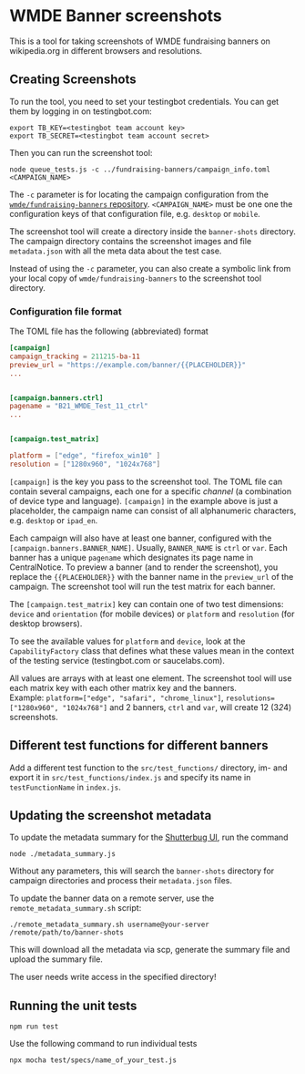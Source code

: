 # WMDE Banner screenshots

This is a tool for taking screenshots of WMDE fundraising banners on wikipedia.org in different browsers and resolutions.

## Creating Screenshots

To run the tool, you need to set your testingbot credentials. You can get them by logging in on testingbot.com:

    export TB_KEY=<testingbot team account key>
    export TB_SECRET=<testingbot team account secret>

Then you can run the screenshot tool:

    node queue_tests.js -c ../fundraising-banners/campaign_info.toml <CAMPAIGN_NAME>

The `-c` parameter is for locating the campaign configuration from the
[`wmde/fundraising-banners`
repository](https://github.com/wmde/fundraising-banners).
`<CAMPAIGN_NAME>` must be one one the configuration keys of that
configuration file, e.g. `desktop` or `mobile`.

The screenshot tool will create a directory inside the `banner-shots` directory. The campaign directory contains the 
screenshot images and file `metadata.json` with all the meta data about the test case.

Instead of using the `-c` parameter, you can also create a symbolic link
from your local copy of `wmde/fundraising-banners` to the screenshot tool
directory.


### Configuration file format

The TOML file has the following (abbreviated) format

```toml
[campaign]
campaign_tracking = 211215-ba-11
preview_url = "https://example.com/banner/{{PLACEHOLDER}}"
...


[campaign.banners.ctrl]
pagename = "B21_WMDE_Test_11_ctrl"
...


[campaign.test_matrix]

platform = ["edge", "firefox_win10" ]
resolution = ["1280x960", "1024x768"]

```

`[campaign]` is the key you pass to the screenshot tool. The TOML file can
contain several campaigns, each one for a specific *channel* (a
combination of device type and language). `[campaign]` in the example
above is just a placeholder, the campaign name can consist of all
alphanumeric characters, e.g. `desktop` or `ipad_en`.

Each campaign will also have at least one banner, configured with the
`[campaign.banners.BANNER_NAME]`. Usually, `BANNER_NAME` is `ctrl` or `var`.
Each banner has a unique `pagename` which designates its page name in
CentralNotice. To preview a banner (and to render the screenshot), you
replace the `{{PLACEHOLDER}}` with the banner name in the `preview_url` of
the campaign. The screenshot tool will run the test matrix for each
banner.

The `[campaign.test_matrix]` key can contain one of two test dimensions:
`device` and `orientation` (for mobile devices) or `platform` and
`resolution` (for desktop browsers).

To see the available values for `platform` and `device`, look at the
`CapabilityFactory` class that defines what these values mean in the
context of the testing service (testingbot.com or saucelabs.com).

All values are arrays with at least one element. The screenshot tool will
use each matrix key with each other matrix key and the banners.  
Example:
`platform=["edge", "safari", "chrome_linux"]`, `resolutions=["1280x960",
"1024x768"]` and 2 banners, `ctrl` and `var`, will create 12 (3*2*4)
screenshots.


## Different test functions for different banners

Add a different test function to the `src/test_functions/` directory,
im- and export it in `src/test_functions/index.js` and specify its name in
`testFunctionName` in `index.js`.

## Updating the screenshot metadata
To update the metadata summary for the [Shutterbug UI](https://github.com/wmde/shutterbug), run the command

    node ./metadata_summary.js

Without any parameters, this will search the `banner-shots` directory for campaign directories and process their 
`metadata.json` files. 

To update the banner data on a remote server, use the `remote_metadata_summary.sh` script:

    ./remote_metadata_summary.sh username@your-server /remote/path/to/banner-shots

This will download all the metadata via scp, generate the summary file and upload the summary file.

The user needs write access in the specified directory!

## Running the unit tests

    npm run test

Use the following command to run individual tests

    npx mocha test/specs/name_of_your_test.js 
